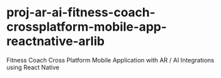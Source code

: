 # proj-ar-ai-fitness-coach-crossplatform-mobile-app-reactnative-arlib
Fitness Coach Cross Platform Mobile Application with AR / AI Integrations using React Native
